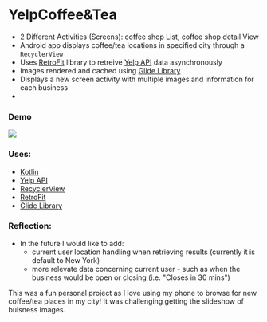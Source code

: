 # YelpCoffee&Tea
- 2 Different Activities (Screens): coffee shop List, coffee shop detail View 
- Android app displays coffee/tea locations in specified city through a `RecyclerView`
- Uses [RetroFit](https://square.github.io/retrofit/) library to retreive [Yelp API](https://www.yelp.com/developers) data asynchronously 
- Images rendered and cached using [Glide Library](https://github.com/bumptech/glide)
- Displays a new screen activity with multiple images and information for each business
- 
### Demo
![](https://cdn.discordapp.com/attachments/701277128951595033/794407782715097128/screen-capture_11.gif)

### Uses: 
- [Kotlin](https://kotlinlang.org/)
- [Yelp API](https://www.yelp.com/developers)
- [RecyclerView](https://developer.android.com/guide/topics/ui/layout/recyclerview)
- [RetroFit](https://square.github.io/retrofit/)
- [Glide Library](https://github.com/bumptech/glide)
 
### Reflection:
- In the future I would like to add: 
  - current user location handling when retrieving results (currently it is default to New York) 
  - more relevate data concerning current user - such as when the business would be open or closing (i.e. "Closes in 30 mins")

This was a fun personal project as I love using my phone to browse for new coffee/tea places in my city! It was challenging getting the slideshow of buisness images.  
